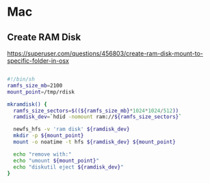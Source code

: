 # Mac

## Create RAM Disk
https://superuser.com/questions/456803/create-ram-disk-mount-to-specific-folder-in-osx
```bash

#!/bin/sh
ramfs_size_mb=2100
mount_point=/tmp/rdisk

mkramdisk() {
  ramfs_size_sectors=$((${ramfs_size_mb}*1024*1024/512))
  ramdisk_dev=`hdid -nomount ram://${ramfs_size_sectors}`

  newfs_hfs -v 'ram disk' ${ramdisk_dev}
  mkdir -p ${mount_point}
  mount -o noatime -t hfs ${ramdisk_dev} ${mount_point}

  echo "remove with:"
  echo "umount ${mount_point}"
  echo "diskutil eject ${ramdisk_dev}"
}
```
